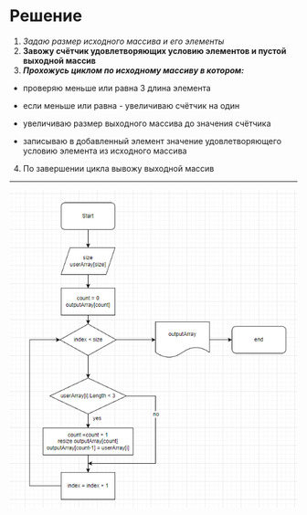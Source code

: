 # Решение

1. *Задаю размер исходного массива и его элементы*
2. **Завожу счётчик удовлетворяющих условию элементов и пустой выходной массив**
3. ***Прохожусь циклом по исходному массиву в котором:***
- проверяю меньше или равна 3 длина элемента
* если меньше или равна - увеличиваю счётчик на один
+ увеличиваю размер выходного массива до значения счётчика
* записываю в добавленный элемент значение удовлетворяющего условию элемента из исходного массива
4. По завершении цикла вывожу выходной массив
***
![Блок схема](Flowchart.PNG)